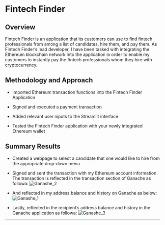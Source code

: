 # Fintech Finder

## Overview 
Fintech Finder is an application that its customers can use to find fintech professionals from among a list of candidates, hire them, and pay them. As Fintech Finder’s lead developer, I have been tasked with integrating the Ethereum blockchain network into the application in order to enable my customers to instantly pay the fintech professionals whom they hire with cryptocurrency.


## Methodology and Approach
  * Imported Ethereum transaction functions into the Fintech Finder Application

  * Signed and executed a payment transaction

  * Added relevant user niputs to the Streamlit interface

 * Tested the Fintech Finder application with your newly integrated Ethereum wallet



## Summary Results


  * Created a webpage to select a candidate that one would like to hire from the appropriate drop-down menu


  *  Signed and sent the transaction with my Ethereum account information. The transaction is reflected in  the transaction section of Ganache as followa: 
![Ganashe_2](https://github.com/Abillu/ChallengeM19a_Upload/assets/126644613/a6368986-ff48-4fca-bc82-593e9014d64d)

 *  And reflected in my address balance and history on Ganache as below:
![Ganashe_1](https://github.com/Abillu/ChallengeM19a_Upload/assets/126644613/729c7ed0-8270-4ade-bc11-50cbb3c33bb3)


  * Lastly, reflected in  the recipient’s address balance and history in the Ganache application as followa:
![Ganashe_3](https://github.com/Abillu/ChallengeM19a_Upload/assets/126644613/61be8170-450b-4017-9aad-3dd8a5900c41)



 
 

---


